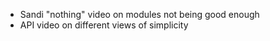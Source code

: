 - Sandi "nothing" video on modules not being good enough
- API video on different views of simplicity